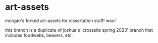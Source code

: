 # art-assets
morgan's forked art-assets for dissertation stuff! woo!

this branch is a duplicate of joshua's 'crosssite spring 2023' branch that includes foodwebs, beavers, etc.
